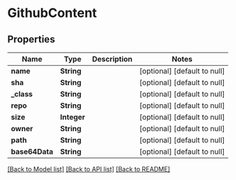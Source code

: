 # GithubContent
## Properties

| Name | Type | Description | Notes |
|------------ | ------------- | ------------- | -------------|
| **name** | **String** |  | [optional] [default to null] |
| **sha** | **String** |  | [optional] [default to null] |
| **\_class** | **String** |  | [optional] [default to null] |
| **repo** | **String** |  | [optional] [default to null] |
| **size** | **Integer** |  | [optional] [default to null] |
| **owner** | **String** |  | [optional] [default to null] |
| **path** | **String** |  | [optional] [default to null] |
| **base64Data** | **String** |  | [optional] [default to null] |

[[Back to Model list]](../README.md#documentation-for-models) [[Back to API list]](../README.md#documentation-for-api-endpoints) [[Back to README]](../README.md)

